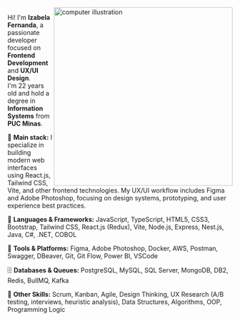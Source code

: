 <img src="https://raw.githubusercontent.com/MicaelliMedeiros/micaellimedeiros/master/image/computer-illustration.png" alt="computer illustration" min-width="400px" max-width="400px" width="400px" align="right">

<p align="left">
  Hi! I'm <b>Izabela Fernanda</b>, a passionate developer focused on <b>Frontend Development</b> and <b>UX/UI Design</b>.<br>
  I'm 22 years old and hold a degree in <b>Information Systems</b> from <b>PUC Minas</b>.
</p>

<p align="left">
  🚀 <b>Main stack:</b> I specialize in building modern web interfaces using React.js, Tailwind CSS, Vite, and other frontend technologies. My UX/UI workflow includes Figma and Adobe Photoshop, focusing on design systems, prototyping, and user experience best practices.
</p>

<p align="left">
  🦄 <b>Languages & Frameworks:</b> JavaScript, TypeScript, HTML5, CSS3, Bootstrap, Tailwind CSS, React.js (Redux), Vite, Node.js, Express, Nest.js, Java, C#, .NET, COBOL
</p>

<p align="left">
  💼 <b>Tools & Platforms:</b> Figma, Adobe Photoshop, Docker, AWS, Postman, Swagger, DBeaver, Git, Git Flow, Power BI, VSCode
</p>

<p align="left">
  🗄️ <b>Databases & Queues:</b> PostgreSQL, MySQL, SQL Server, MongoDB, DB2, Redis, BullMQ, Kafka
</p>

<p align="left">
  🧩 <b>Other Skills:</b> Scrum, Kanban, Agile, Design Thinking, UX Research (A/B testing, interviews, heuristic analysis), Data Structures, Algorithms, OOP, Programming Logic
</p>
